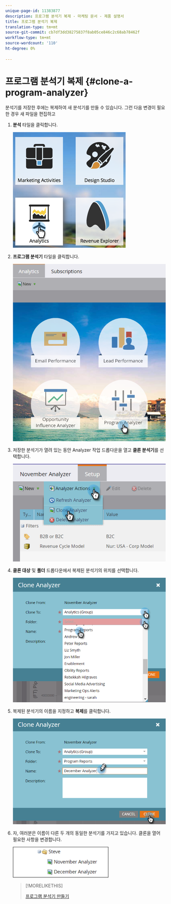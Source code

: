 ```yaml
---
unique-page-id: 11383877
description: 프로그램 분석기 복제 - 마케팅 문서 - 제품 설명서
title: 프로그램 분석기 복제
translation-type: tm+mt
source-git-commit: cb7df3dd38275837f8ab05ce846c2c68ab78462f
workflow-type: tm+mt
source-wordcount: '110'
ht-degree: 0%

---
```



# 프로그램 분석기 복제 {#clone-a-program-analyzer}

분석기를 저장한 후에는 복제하여 새 분석기를 만들 수 있습니다. 그런 다음 변경이 필요한 경우 새 파일을 편집하고

1. **분석** 타일을 클릭합니다.

   ![](assets/2017-05-01-08-20-37.png)

1. **프로그램 분석기** 타일을 클릭합니다.

   ![](assets/program-analyzer-icon-hand.png)

1. 저장한 분석기가 열려 있는 동안 Analyzer 작업 드롭다운을 열고 **클론 분석기**&#x200B;를 선택합니다.

   ![](assets/image2016-10-31-16-3a12-3a6.png)

1. **클론 대상** 및 **폴더** 드롭다운에서 복제된 분석기의 위치를 선택합니다.

   ![](assets/image2016-10-31-16-3a13-3a42.png)

1. 복제된 분석기의 이름을 지정하고 **복제**&#x200B;를 클릭합니다.

   ![](assets/image2016-10-31-16-3a15-3a15.png)

1. 자, 여러분은 이름이 다른 두 개의 동일한 분석기를 가지고 있습니다. 클론을 열어 필요한 사항을 변경합니다.

   ![](assets/image2016-10-31-16-3a17-3a11.png)

   >[!MORELIKETHIS]
   >
   >[프로그램 분석기 만들기](/help/marketo/product-docs/reporting/revenue-cycle-analytics/program-analytics/create-a-program-analyzer.md)
